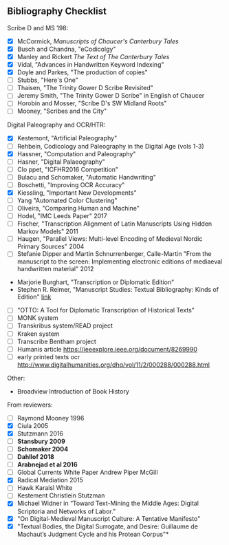 ## Bibliography Checklist

Scribe D and MS 198:

- [x] McCormick, _Manuscripts of Chaucer's Canterbury Tales_   
- [x] Busch and Chandna, "eCodicolgy"
- [x] Manley and Rickert _The Text of The Canterbury Tales_  
- [x] Vidal, "Advances in Handwritten Keyword Indexing"  
- [x] Doyle and Parkes, "The production of copies"  
- [ ] Stubbs, "Here's One"
- [ ] Thaisen, "The Trinity Gower D Scribe Revisited"
- [ ] Jeremy Smith, "The Trinity Gower D Scribe" in English of Chaucer
- [ ] Horobin and Mosser, "Scribe D's SW Midland Roots"
- [ ] Mooney, "Scribes and the City"

Digital Paleography and OCR/HTR:

- [x] Kestemont, "Artificial Paleography"
- [ ] Rehbein, Codicology and Paleography in the Digital Age (vols 1-3)
- [x] Hassner, "Computation and Paleography"
- [ ] Hasner, "Digital Palaeography"
- [ ] Clo ppet, "ICFHR2016 Competition"
- [ ] Bulacu and Schomaker, "Automatic Handwriting"
- [ ] Boschetti, "Improving OCR Accuracy"
- [x] Kiessling, "Important New Developments"
- [ ] Yang "Automated Color Clustering"
- [ ] Oliveira, "Comparing Human and Machine"
- [ ] Hodel, "IMC Leeds Paper" 2017
- [ ] Fischer, "Transcription Alignment of Latin Manuscripts Using
Hidden Markov Models" 2011
- [ ] Haugen, "Parallel Views: Multi-level Encoding of Medieval Nordic Primary Sources" 2004
- [ ] Stefanie Dipper and Martin Schnurrenberger, Calle-Martin "From the manuscript to the screen: Implementing electronic editions of mediaeval handwritten material" 2012
- Marjorie Burghart, "Transcription or Diplomatic Edition"
- Stephen R. Reimer, "Manuscript Studies: Textual Bibliography: Kinds of Edition" [link](https://sites.ualberta.ca/~sreimer/ms-course/course/editns.htm)
- [ ] "OTTO: A Tool for Diplomatic Transcription of Historical Texts"
- [ ] MONK system
- [ ] Transkribus system/READ project
- [ ] Kraken system  
- [ ] Transcribe Bentham project
- [ ] Humanis article https://ieeexplore.ieee.org/document/8269990
- [ ] early printed texts ocr http://www.digitalhumanities.org/dhq/vol/11/2/000288/000288.html

Other:

- Broadview Introduction of Book History

From reviewers:

- [ ] Raymond Mooney 1996
- [x] Ciula 2005
- [x] Stutzmann 2016
- [ ] **Stansbury 2009**
- [ ] **Schomaker 2004**
- [ ] **Dahllof 2018**
- [ ] **Arabnejad et al 2016**
- [ ] Global Currents White Paper Andrew Piper McGill
- [x] Radical Mediation 2015
- [ ] Hawk Karaisl White
- [ ] Kestement Christlein Stutzman
- [x] Michael Widner in “Toward Text-Mining the Middle Ages: Digital Scriptoria and Networks of Labor.”
- [x] "On Digital-Medieval Manuscript Culture: A Tentative Manifesto"
- [x] "Textual Bodies, the Digital Surrogate, and Desire: Guillaume de Machaut’s Judgment Cycle and his Protean Corpus"*
